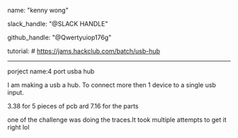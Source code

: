 name: "kenny wong"

slack_handle: "@SLACK HANDLE"

github_handle: "@Qwertyuiop176g"

tutorial: # https://jams.hackclub.com/batch/usb-hub

---



porject name:4 port usba hub



<!-- Describe your board in 2-3 sentences. What are you making? What will it do? -->
I am making a usb a hub. To connect more then 1 device to a single usb input.


<!-- How much is it going to cost? -->
3.38 for 5 pieces of pcb
ard 7.16 for the parts 


<!-- Tell us a little bit about your design process. What were some challenges? What helped? Totally optional -->
one of the challenge was doing the traces.It took multiple attempts to get it right lol
